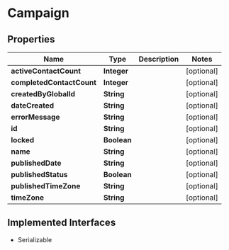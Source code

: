 

# Campaign


## Properties

| Name | Type | Description | Notes |
|------------ | ------------- | ------------- | -------------|
|**activeContactCount** | **Integer** |  |  [optional] |
|**completedContactCount** | **Integer** |  |  [optional] |
|**createdByGlobalId** | **String** |  |  [optional] |
|**dateCreated** | **String** |  |  [optional] |
|**errorMessage** | **String** |  |  [optional] |
|**id** | **String** |  |  [optional] |
|**locked** | **Boolean** |  |  [optional] |
|**name** | **String** |  |  [optional] |
|**publishedDate** | **String** |  |  [optional] |
|**publishedStatus** | **Boolean** |  |  [optional] |
|**publishedTimeZone** | **String** |  |  [optional] |
|**timeZone** | **String** |  |  [optional] |


## Implemented Interfaces

* Serializable

